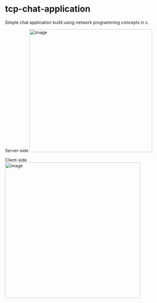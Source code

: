 # tcp-chat-application

Simple chat application build using network programming concepts in c. 

Server-side
<img width="406" alt="image" src="https://github.com/smanve/tcp-chat-application/assets/43281910/dee5d693-e8d4-441b-a93e-12f753683aae">

Client-side
<img width="447" alt="image" src="https://github.com/smanve/tcp-chat-application/assets/43281910/5d276c73-a1cf-424c-b92e-b2c969c6059e">

